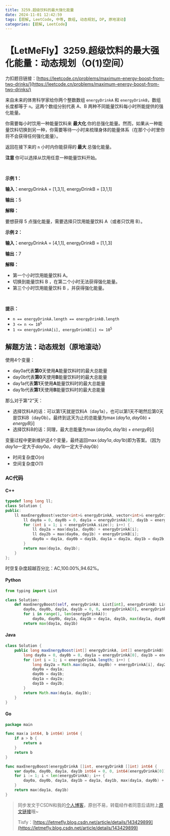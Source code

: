 ```yaml
---
title: 3259.超级饮料的最大强化能量
date: 2024-11-01 12:42:59
tags: [题解, LeetCode, 中等, 数组, 动态规划, DP, 原地滚动]
categories: [题解, LeetCode]
---
```


# 【LetMeFly】3259.超级饮料的最大强化能量：动态规划（O(1)空间）

力扣题目链接：[https://leetcode.cn/problems/maximum-energy-boost-from-two-drinks/](https://leetcode.cn/problems/maximum-energy-boost-from-two-drinks/)

<p>来自未来的体育科学家给你两个整数数组 <code>energyDrinkA</code> 和 <code>energyDrinkB</code>，数组长度都等于 <code>n</code>。这两个数组分别代表 A、B 两种不同能量饮料每小时所能提供的强化能量。</p>

<p>你需要每小时饮用一种能量饮料来 <strong>最大化 </strong>你的总强化能量。然而，如果从一种能量饮料切换到另一种，你需要等待一小时来梳理身体的能量体系（在那个小时里你将不会获得任何强化能量）。</p>

<p>返回在接下来的 <code>n</code> 小时内你能获得的<strong> 最大 </strong>总强化能量。</p>

<p><strong>注意 </strong>你可以选择从饮用任意一种能量饮料开始。</p>

<p>&nbsp;</p>

<p><strong class="example">示例 1：</strong></p>

<div class="example-block">
<p><strong>输入：</strong>energyDrinkA<span class="example-io"> = [1,3,1], </span>energyDrinkB<span class="example-io"> = [3,1,1]</span></p>

<p><strong>输出：</strong><span class="example-io">5</span></p>

<p><strong>解释：</strong></p>

<p>要想获得 5 点强化能量，需要选择只饮用能量饮料 A（或者只饮用 B）。</p>
</div>

<p><strong class="example">示例 2：</strong></p>

<div class="example-block">
<p><strong>输入：</strong>energyDrinkA<span class="example-io"> = [4,1,1], </span>energyDrinkB<span class="example-io"> = [1,1,3]</span></p>

<p><strong>输出：</strong><span class="example-io">7</span></p>

<p><strong>解释：</strong></p>

<ul>
	<li>第一个小时饮用能量饮料 A。</li>
	<li>切换到能量饮料 B ，在第二个小时无法获得强化能量。</li>
	<li>第三个小时饮用能量饮料 B ，并获得强化能量。</li>
</ul>
</div>

<p>&nbsp;</p>

<p><strong>提示：</strong></p>

<ul>
	<li><code>n == energyDrinkA.length == energyDrinkB.length</code></li>
	<li><code>3 &lt;= n &lt;= 10<sup>5</sup></code></li>
	<li><code>1 &lt;= energyDrinkA[i], energyDrinkB[i] &lt;= 10<sup>5</sup></code></li>
</ul>


    
## 解题方法：动态规划（原地滚动）

使用4个变量：

+ day0a代表**第0**天使用**A**能量饮料时的最大总能量
+ day0b代表**第0**天使用**B**能量饮料时的最大总能量
+ day1a代表**第1**天使用**A**能量饮料时的最大总能量
+ day1b代表**第1**天使用**B**能量饮料时的最大总能量

那么对于第“2”天：

+ 选择饮料A的话：可以第1天就是饮料A（day1a），也可以第1天不喝然后第0天是饮料B（day0b）。最终到这天为止的总能量为$\max(day1a, day0b) + energyB[i]$
+ 选择饮料B的话：同理，最大总能量为$\max(day0a, day1b) + energyB[i]$

变量过程中更新维护这4个变量，最终返回$\max(day1a, day1b)$即为答案。（因为$day1a$一定大于$day0a$，$day1b$一定大于$day0b$）

+ 时间复杂度$O(n)$
+ 空间复杂度$O(1)$

### AC代码

#### C++

```cpp
typedef long long ll;
class Solution {
public:
    ll maxEnergyBoost(vector<int>& energyDrinkA, vector<int>& energyDrinkB) {
        ll day0a = 0, day0b = 0, day1a = energyDrinkA[0], day1b = energyDrinkB[0];
        for (int i = 1; i < energyDrinkA.size(); i++) {
            ll day2a = max(day1a, day0b) + energyDrinkA[i];
            ll day2b = max(day0a, day1b) + energyDrinkB[i];
            day0a = day1a, day0b = day1b, day1a = day2a, day1b = day2b;
        }
        return max(day1a, day1b);
    }
};
```

时空复杂度超越百分比：AC,100.00%,94.62%。

#### Python

```python
from typing import List

class Solution:
    def maxEnergyBoost(self, energyDrinkA: List[int], energyDrinkB: List[int]) -> int:
        day0a, day0b, day1a, day1b = 0, 0, energyDrinkA[0], energyDrinkB[0]
        for i in range(1, len(energyDrinkA)):
            day0a, day0b, day1a, day1b = day1a, day1b, max(day1a, day0b) + energyDrinkA[i], max(day0a, day1b) + energyDrinkB[i]
        return max(day1a, day1b)
```

#### Java

```java
class Solution {
    public long maxEnergyBoost(int[] energyDrinkA, int[] energyDrinkB) {
        long day0a = 0, day0b = 0, day1a = energyDrinkA[0], day1b = energyDrinkB[0];
        for (int i = 1; i < energyDrinkA.length; i++) {
            long day2a = Math.max(day1a, day0b) + energyDrinkA[i], day2b = Math.max(day0a, day1b) + energyDrinkB[i];
            day0a = day1a;
            day0b = day1b;
            day1a = day2a;
            day1b = day2b;
        }
        return Math.max(day1a, day1b);
    }
}
```

#### Go

```go
package main

func max(a int64, b int64) int64 {
    if a > b {
        return a
    }
    return b
}

func maxEnergyBoost(energyDrinkA []int, energyDrinkB []int) int64 {
    var day0a, day0b, day1a, day1b int64 = 0, 0, int64(energyDrinkA[0]), int64(energyDrinkB[0])
    for i := 1; i < len(energyDrinkA); i++ {
        day0a, day0b, day1a, day1b = day1a, day1b, max(day1a, day0b) + int64(energyDrinkA[i]), max(day0a, day1b) + int64(energyDrinkB[i])
    }
    return max(day1a, day1b)
}
```

> 同步发文于CSDN和我的[个人博客](https://blog.letmefly.xyz/)，原创不易，转载经作者同意后请附上[原文链接](https://blog.letmefly.xyz/2024/11/01/LeetCode%203259.%E8%B6%85%E7%BA%A7%E9%A5%AE%E6%96%99%E7%9A%84%E6%9C%80%E5%A4%A7%E5%BC%BA%E5%8C%96%E8%83%BD%E9%87%8F/)哦~
>
> Tisfy：[https://letmefly.blog.csdn.net/article/details/143429899](https://letmefly.blog.csdn.net/article/details/143429899)
